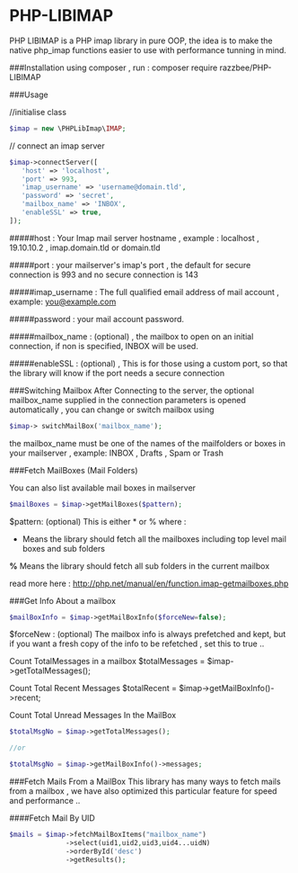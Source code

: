 # PHP-LIBIMAP
PHP LIBIMAP is a PHP imap library in pure OOP, the idea is to make the native php_imap functions easier to use with performance tunning in mind.



###Installation
using composer , run :
composer require razzbee/PHP-LIBIMAP



###Usage 

//initialise class

```php
$imap = new \PHPLibImap\IMAP;
```

// connect an imap server


```php
$imap->connectServer([
   'host' => 'localhost',
   'port' => 993,
   'imap_username' => 'username@domain.tld',
   'password' => 'secret',
   'mailbox_name' => 'INBOX',
   'enableSSL' => true,
]);
```

#####host : Your Imap mail server hostname , example : localhost , 19.10.10.2 , imap.domain.tld or domain.tld 


#####port : your mailserver's imap's port , the default for secure connection is 993 and no secure connection is 143


#####imap_username : The full qualified email address of mail account , example: you@example.com 


#####password : your mail account password.


#####mailbox_name : (optional) , the mailbox to open on an initial connection, if non is specified, INBOX will be used.


#####enableSSL : (optional) , This is for those using a custom port, so that the library will know if the port needs a secure connection 



###Switching Mailbox 
After Connecting to the server, the optional mailbox_name  supplied in the connection parameters is opened automatically , you can change or switch mailbox using 

```php
$imap-> switchMailBox('mailbox_name');
```
the mailbox_name must be one of the names of the mailfolders or boxes in your mailserver , example: INBOX , Drafts , Spam  or Trash 

###Fetch MailBoxes (Mail Folders) 

You can also list available mail boxes in mailserver 

```php
$mailBoxes = $imap->getMailBoxes($pattern);
```

$pattern: (optional) This is either * or % where :


* Means the library should fetch all the mailboxes including top level mail boxes and sub folders


**%**  Means the library should fetch all sub folders in the current mailbox 


read more here : http://php.net/manual/en/function.imap-getmailboxes.php




###Get Info About a mailbox 

```php
$mailBoxInfo = $imap->getMailBoxInfo($forceNew=false);
```

$forceNew : (optional) The mailbox info is always prefetched and kept, but if you want a fresh copy of the info to be refetched , set this to true ..


Count TotalMessages in a mailbox 
$totalMessages = $imap->getTotalMessages();

Count Total Recent Messages 
$totalRecent = $imap->getMailBoxInfo()->recent;


Count Total Unread Messages In the MailBox 

```php
$totalMsgNo = $imap->getTotalMessages();

//or

$totalMsgNo = $imap->getMailBoxInfo()->messages;
```

###Fetch Mails From a MailBox 
This library has many ways to fetch mails from a mailbox , we have also optimized this particular feature for speed and performance ..

####Fetch Mail By UID 

```php
$mails = $imap->fetchMailBoxItems("mailbox_name")
              ->select(uid1,uid2,uid3,uid4...uidN)
			  ->orderById('desc')
			  ->getResults();
```
